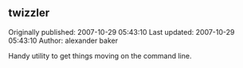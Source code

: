 ## twizzler

Originally published: 2007-10-29 05:43:10
Last updated: 2007-10-29 05:43:10
Author: alexander baker

Handy utility to get things moving on the command line.